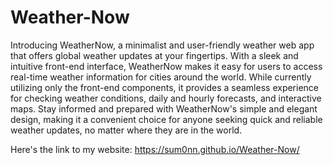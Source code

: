 # Weather-Now

Introducing WeatherNow, a minimalist and user-friendly weather web app that offers global weather updates at your fingertips. With a sleek and intuitive front-end interface, WeatherNow makes it easy for users to access real-time weather information for cities around the world. While currently utilizing only the front-end components, it provides a seamless experience for checking weather conditions, daily and hourly forecasts, and interactive maps. Stay informed and prepared with WeatherNow's simple and elegant design, making it a convenient choice for anyone seeking quick and reliable weather updates, no matter where they are in the world.

Here's the link to my website: https://sum0nn.github.io/Weather-Now/
